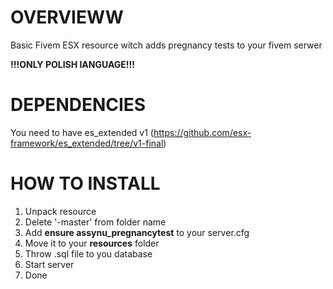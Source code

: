 # OVERVIEWW
Basic Fivem ESX resource witch adds pregnancy tests to your fivem serwer

**!!!ONLY POLISH lANGUAGE!!!**

# DEPENDENCIES
You need to have es_extended v1 (https://github.com/esx-framework/es_extended/tree/v1-final)

# HOW TO INSTALL
1. Unpack resource
2. Delete '-master' from folder name
3. Add **ensure assynu_pregnancytest** to your server.cfg
4. Move it to your **resources** folder
5. Throw .sql file to you database
6. Start server
7. Done
